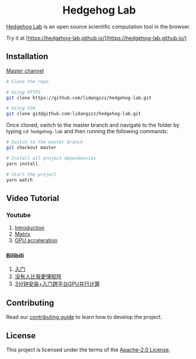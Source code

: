 <h1 align="center">Hedgehog Lab</h1>

[Hedgehog Lab](https://hedgehog-lab.github.io/) is an open source scientific computation tool in the browser.

Try it at [https://hedgehog-lab.github.io/](https://hedgehog-lab.github.io/)

## Installation

[Master channel](https://github.com/lidangzzz/hedgehog-lab/tree/master)

```bash
# Clone the repo

# Using HTTPS
git clone https://github.com/lidangzzz/hedgehog-lab.git

# Using SSH
git clone git@github.com:lidangzzz/hedgehog-lab.git
```

Once cloned, switch to the master branch and navigate to the folder by typing `cd hedgehog-lab` and then running the following commands:

```bash
# Switch to the master branch
git checkout master

# Install all project dependencies
yarn install

# Start the project
yarn watch
```

## Video Tutorial

### Youtube
1. [Introduction](https://youtu.be/rGkFI0Z-i-c)
2. [Matrix](https://youtu.be/ctJejZ7Nldg)
3. [GPU acceleration](https://youtu.be/OtEH0LX5C6M)

### Bilibili
1. [入门](https://www.bilibili.com/video/BV12t4y1v7rw)
2. [没有人比我更懂矩阵](https://www.bilibili.com/video/BV1Zp4y1r7eq)
3. [3分钟安装+入门跨平台GPU并行计算](https://www.bilibili.com/video/BV1T5411L7Mf)

## Contributing

Read our [contributing guide](CONTRIBUTING.md) to learn how to develop the project.

## License

This project is licensed under the terms of the [Apache-2.0 License](LICENSE).
